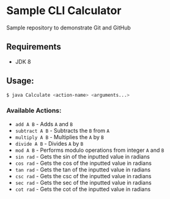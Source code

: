 # Sample CLI Calculator
Sample repository to demonstrate Git and GitHub

## Requirements
- JDK 8

## Usage:
```bash
$ java Calculate <action-name> <arguments...>
```

### Available Actions:
- `add A B` - Adds `A` and `B`
- `subtract A B` - Subtracts the `B` from `A`
- `multiply A B` - Multiplies the `A` by `B`
- `divide A B` - Divides `A` by `B`
- `mod A B` - Performs modulo operations from integer `A` and `B`
- `sin rad` - Gets the sin of the inputted value in radians
- `cos rad` - Gets the cos of the inputted value in radians
- `tan rad` - Gets the tan of the inputted value in radians
- `csc rad` - Gets the csc of the inputted value in radians
- `sec rad` - Gets the sec of the inputted value in radians
- `cot rad` - Gets the cot of the inputted value in radians